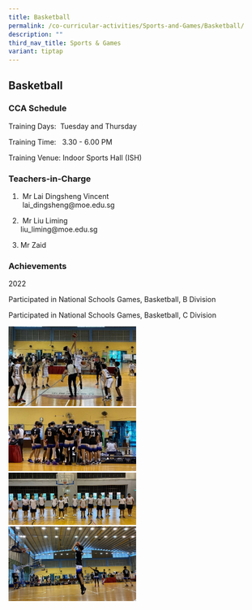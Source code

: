 ```yaml
---
title: Basketball
permalink: /co-curricular-activities/Sports-and-Games/Basketball/
description: ""
third_nav_title: Sports & Games
variant: tiptap
---
```

<h2>Basketball</h2><h3>CCA Schedule</h3><p>Training Days: &nbsp;Tuesday and Thursday&nbsp;</p><p>Training Time: &nbsp; 3.30 - 6.00 PM</p><p>Training Venue:&nbsp;Indoor Sports Hall (ISH)</p><h3>Teachers-in-Charge</h3><ol data-tight="true" class="tight"><li><p>&nbsp;Mr Lai Dingsheng Vincent <br>&nbsp;lai_dingsheng@moe.edu.sg</p></li><li><p>&nbsp;Mr Liu Liming<br>liu_liming@moe.edu.sg</p></li><li><p>Mr Zaid</p></li></ol><h3>Achievements</h3><p>2022</p><p>Participated in National Schools Games, Basketball, B Division</p><p>Participated in National Schools Games, Basketball, C Division</p><div class="isomer-image-wrapper"><img style="width:50%" height="auto" width="100%" src="/images/Basketball1.jpg"></div><div class="isomer-image-wrapper"><img style="width:50%" height="auto" width="100%" src="/images/Basketball2.jpg"></div><div class="isomer-image-wrapper"><img style="width:50%" height="auto" width="100%" src="/images/Basketball(3).jpg"></div><div class="isomer-image-wrapper"><img style="width:50%" height="auto" width="100%" src="/images/Basketball(4).jpg"></div><p></p>